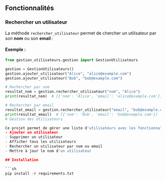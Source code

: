 ## Fonctionnalités

### Rechercher un utilisateur
La méthode `rechercher_utilisateur` permet de chercher un utilisateur par son **nom** ou son **email** :

#### Exemple :
```python
from gestion_utilisateurs.gestion import GestionUtilisateurs

gestion = GestionUtilisateurs()
gestion.ajouter_utilisateur("Alice", "alice@example.com")
gestion.ajouter_utilisateur("Bob", "bob@example.com")

# Rechercher par nom
resultat_nom = gestion.rechercher_utilisateur("nom", "Alice")
print(resultat_nom)  # [{'nom': 'Alice', 'email': 'alice@example.com'}]

# Rechercher par email
resultat_email = gestion.rechercher_utilisateur("email", "bob@example.com")
print(resultat_email)  # [{'nom': 'Bob', 'email': 'bob@example.com'}]
# Gestion des Utilisateurs

Ce projet permet de gérer une liste d'utilisateurs avec les fonctionnalités suivantes :
- Ajouter un utilisateur
- Supprimer un utilisateur
- Afficher tous les utilisateurs
- Rechercher un utilisateur par nom ou email
- Mettre à jour le nom d'un utilisateur

## Installation

```sh
pip install -r requirements.txt